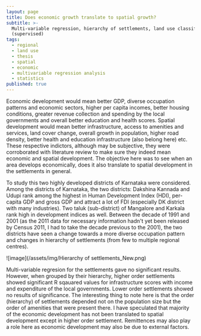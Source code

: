 ```yaml
---
layout: page
title: Does economic growth translate to spatial growth?
subtitle: >-
  Multi-variable regression, hierarchy of settlements, land use classification
  (supervised)
tags:
  - regional
  - land use
  - thesis
  - spatial
  - economic
  - multivariable regression analysis
  - statistics
published: true
---
```


Economic development would mean better GDP, diverse occupation patterns and economic sectors, higher per capita incomes, better housing conditions, greater revenue collection and spending by the local governments and overall better education and health scores. Spatial development would mean better infrastructure, access to amenities and services, land cover change, overall growth in population, higher road density, better health and education infrastructure (also belong here) etc. These respective indictors, although may be subjective, they were corroborated with literature review to make sure they indeed mean economic and spatial development. The objective here was to see when an area develops economically, does it also translate to spatial development in the settlements in general. 

To study this two highly developed districts of Karnataka were considered. Among the districts of Karnataka, the two districts: Dakshina Kannada and Udupi rank among the highest in Human Development Index (HDI), per-capita GDP and gross GDP and attract a lot of FDI (especially DK district with many industries). Two taluk (sub-district) of Mangalore and Karkala rank high in development indices as well. Between the decade of 1991 and 2001 (as the 2011 data for necessary information hadn't yet been released by Census 2011, I had to take the decade previous to the 2001), the two districts have seen a change towards a more diverse occupation pattern and changes in hierarchy of settlements (from few to multiple regional centres). 

![image](/assets/img/Hierarchy of settlements_New.png)

Multi-variable regresion for the settlements gave no significant results. However, when grouped by their hierarchy, higher order settlements showed significant R sqauared values for infrastructure scores with income and expenditure of the local governments. Lower order settlements showed no results of significance. The interesting thing to note here is that the order (hierarchy) of settlements depended not on the population size but the order of amenities that were present there. I have speculated that majority of the economic development has not been translated to spatial development except in higher order settlement. Remittences may also play a role here as economic development may also be due to external factors.
